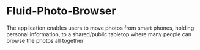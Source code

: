 # Fluid-Photo-Browser
The application enables users to move photos from smart phones, holding personal information, to a shared/public tabletop where many people can browse the photos all together

